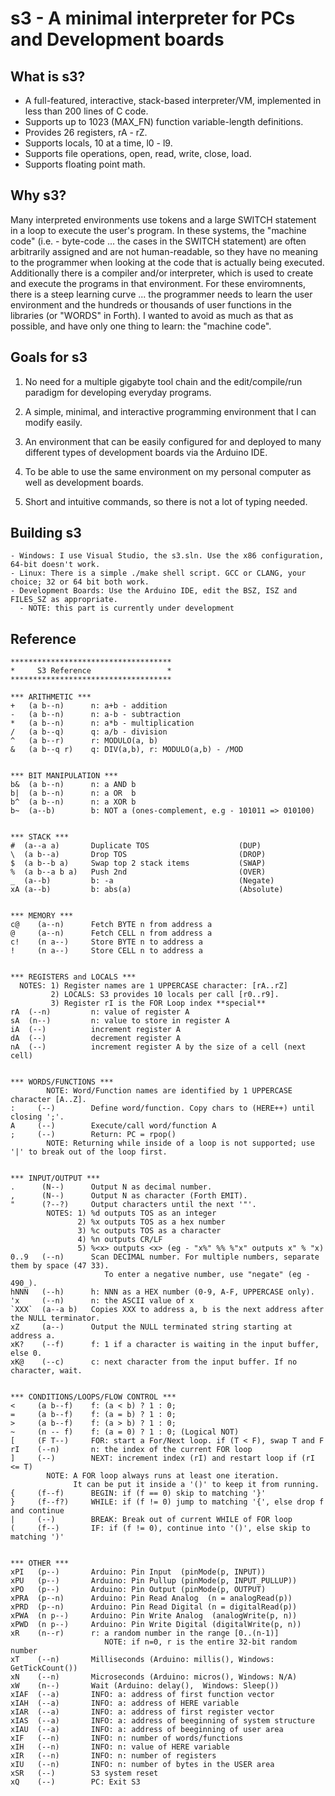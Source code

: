 # s3 - A minimal interpreter for PCs and Development boards

## What is s3?
- A full-featured, interactive, stack-based interpreter/VM, implemented in less than 200 lines of C code.
- Supports up to 1023 (MAX_FN) function variable-length definitions.
- Provides 26 registers, rA - rZ.
- Supports locals, 10 at a time, l0 - l9.
- Supports file operations, open, read, write, close, load.
- Supports floating point math.

## Why s3?
Many interpreted environments use tokens and a large SWITCH statement in a loop to execute the user's program. In these systems, the "machine code" (i.e. - byte-code ... the cases in the SWITCH statement) are often arbitrarily assigned and are not human-readable, so they have no meaning to the programmer when looking at the code that is actually being executed. Additionally there is a compiler and/or interpreter, which is used to create and execute the programs in that environment. For these enviromnents, there is a steep learning curve ... the programmer needs to learn the user environment and the hundreds or thousands of user functions in the libraries (or "WORDS" in Forth). I wanted to avoid as much as that as possible, and have only one thing to learn: the "machine code".

## Goals for s3
1. No need for a multiple gigabyte tool chain and the edit/compile/run paradigm for developing everyday programs.

2. A simple, minimal, and interactive programming environment that I can modify easily.

3. An environment that can be easily configured for and deployed to many different types of development boards via the Arduino IDE.

4. To be able to use the same environment on my personal computer as well as development boards.

5. Short and intuitive commands, so there is not a lot of typing needed.

## Building s3
```
- Windows: I use Visual Studio, the s3.sln. Use the x86 configuration, 64-bit doesn't work.
- Linux: There is a simple ./make shell script. GCC or CLANG, your choice; 32 or 64 bit both work.
- Development Boards: Use the Arduino IDE, edit the BSZ, ISZ and FILES_SZ as appropriate.
  - NOTE: this part is currently under development
```

## Reference
```
************************************
*     S3 Reference                 *
************************************

*** ARITHMETIC ***
+   (a b--n)      n: a+b - addition
-   (a b--n)      n: a-b - subtraction
*   (a b--n)      n: a*b - multiplication
/   (a b--q)      q: a/b - division
^   (a b--r)      r: MODULO(a, b)
&   (a b--q r)    q: DIV(a,b), r: MODULO(a,b) - /MOD


*** BIT MANIPULATION ***
b&  (a b--n)      n: a AND b
b|  (a b--n)      n: a OR  b
b^  (a b--n)      n: a XOR b
b~  (a--b)        b: NOT a (ones-complement, e.g - 101011 => 010100)


*** STACK ***
#  (a--a a)       Duplicate TOS                    (DUP)
\  (a b--a)       Drop TOS                         (DROP)
$  (a b--b a)     Swap top 2 stack items           (SWAP)
%  (a b--a b a)   Push 2nd                         (OVER)
_  (a--b)         b: -a                            (Negate)
xA (a--b)         b: abs(a)                        (Absolute)


*** MEMORY ***
c@    (a--n)      Fetch BYTE n from address a
@     (a--n)      Fetch CELL n from address a
c!    (n a--)     Store BYTE n to address a
!     (n a--)     Store CELL n to address a


*** REGISTERS and LOCALS ***
  NOTES: 1) Register names are 1 UPPERCASE character: [rA..rZ]
         2) LOCALS: S3 provides 10 locals per call [r0..r9].
         3) Register rI is the FOR Loop index **special**
rA  (--n)         n: value of register A
sA  (n--)         n: value to store in register A
iA  (--)          increment register A
dA  (--)          decrement register A
nA  (--)          increment register A by the size of a cell (next cell)


*** WORDS/FUNCTIONS ***
        NOTE: Word/Function names are identified by 1 UPPERCASE character [A..Z]. 
:     (--)        Define word/function. Copy chars to (HERE++) until closing ';'.
A     (--)        Execute/call word/function A
;     (--)        Return: PC = rpop()
        NOTE: Returning while inside of a loop is not supported; use '|' to break out of the loop first.


*** INPUT/OUTPUT ***
.      (N--)      Output N as decimal number.
,      (N--)      Output N as character (Forth EMIT).
"      (?--?)     Output characters until the next '"'.
        NOTES: 1) %d outputs TOS as an integer
               2) %x outputs TOS as a hex number
               3) %c outputs TOS as a character
               4) %n outputs CR/LF
               5) %<x> outputs <x> (eg - "x%" %% %"x" outputs x" % "x)
0..9   (--n)      Scan DECIMAL number. For multiple numbers, separate them by space (47 33).
                     To enter a negative number, use "negate" (eg - 490_).
hNNN   (--h)      h: NNN as a HEX number (0-9, A-F, UPPERCASE only).
'x     (--n)      n: the ASCII value of x
`XXX`  (a--a b)   Copies XXX to address a, b is the next address after the NULL terminator.
xZ     (a--)      Output the NULL terminated string starting at address a.
xK?    (--f)      f: 1 if a character is waiting in the input buffer, else 0.
xK@    (--c)      c: next character from the input buffer. If no character, wait.


*** CONDITIONS/LOOPS/FLOW CONTROL ***
<     (a b--f)    f: (a < b) ? 1 : 0;
=     (a b--f)    f: (a = b) ? 1 : 0;
>     (a b--f)    f: (a > b) ? 1 : 0;
~     (n -- f)    f: (a = 0) ? 1 : 0; (Logical NOT)
[     (F T--)     FOR: start a For/Next loop. if (T < F), swap T and F
rI    (--n)       n: the index of the current FOR loop
]     (--)        NEXT: increment index (rI) and restart loop if (rI <= T)
        NOTE: A FOR loop always runs at least one iteration.
              It can be put it inside a '()' to keep it from running.
{     (f--f)      BEGIN: if (f == 0) skip to matching '}'
}     (f--f?)     WHILE: if (f != 0) jump to matching '{', else drop f and continue
|     (--)        BREAK: Break out of current WHILE of FOR loop
(     (f--)       IF: if (f != 0), continue into '()', else skip to matching ')'


*** OTHER ***
xPI   (p--)       Arduino: Pin Input  (pinMode(p, INPUT))
xPU   (p--)       Arduino: Pin Pullup (pinMode(p, INPUT_PULLUP))
xPO   (p--)       Arduino: Pin Output (pinMode(p, OUTPUT)
xPRA  (p--n)      Arduino: Pin Read Analog  (n = analogRead(p))
xPRD  (p--n)      Arduino: Pin Read Digital (n = digitalRead(p))
xPWA  (n p--)     Arduino: Pin Write Analog  (analogWrite(p, n))
xPWD  (n p--)     Arduino: Pin Write Digital (digitalWrite(p, n))
xR    (n--r)      r: a random number in the range [0..(n-1)]
                     NOTE: if n=0, r is the entire 32-bit random number
xT    (--n)       Milliseconds (Arduino: millis(), Windows: GetTickCount())
xN    (--n)       Microseconds (Arduino: micros(), Windows: N/A)
xW    (n--)       Wait (Arduino: delay(),  Windows: Sleep())
xIAF  (--a)       INFO: a: address of first function vector
xIAH  (--a)       INFO: a: address of HERE variable
xIAR  (--a)       INFO: a: address of first register vector
xIAS  (--a)       INFO: a: address of beeginning of system structure
xIAU  (--a)       INFO: a: address of beeginning of user area
xIF   (--n)       INFO: n: number of words/functions
xIH   (--n)       INFO: n: value of HERE variable
xIR   (--n)       INFO: n: number of registers
xIU   (--n)       INFO: n: number of bytes in the USER area
xSR   (--)        S3 system reset
xQ    (--)        PC: Exit S3
```
